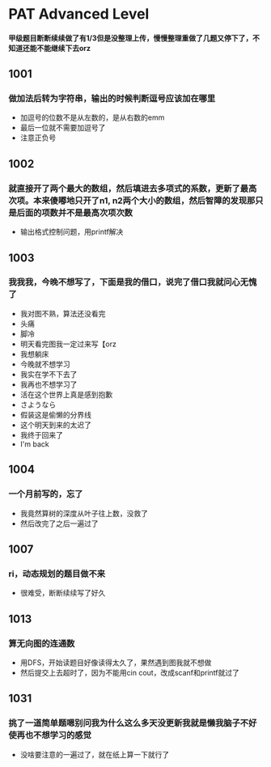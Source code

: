 # PAT Advanced Level

#### 甲级题目断断续续做了有1/3但是没整理上传，慢慢整理重做了几题又停下了，不知道还能不能继续下去orz

## 1001
### 做加法后转为字符串，输出的时候判断逗号应该加在哪里
- 加逗号的位数不是从左数的，是从右数的emm
- 最后一位就不需要加逗号了
- 注意正负号

## 1002
### 就直接开了两个最大的数组，然后填进去多项式的系数，更新了最高次项。本来傻嘟地只开了n1, n2两个大小的数组，然后智障的发现那只是后面的项数并不是最高次项次数
- 输出格式控制问题，用printf解决

## 1003
### 我我我，今晚不想写了，下面是我的借口，说完了借口我就问心无愧了
- 我对图不熟，算法还没看完
- 头痛
- 脚冷
- 明天看完图我一定过来写【orz
- 我想躺床
- 今晚就不想学习
- 我实在学不下去了
- 我再也不想学习了
- 活在这个世界上真是感到抱歉
- さようなら
- 假装这是偷懒的分界线
- 这个明天到来的太迟了
- 我终于回来了
- I'm back

## 1004
### 一个月前写的，忘了
- 我竟然算树的深度从叶子往上数，没救了
- 然后改完了之后一遍过了

## 1007
### ri，动态规划的题目做不来
- 很难受，断断续续写了好久

## 1013
### 算无向图的连通数
- 用DFS，开始读题目好像读得太久了，果然遇到图我就不想做
- 然后提交上去超时了，因为不能用cin cout，改成scanf和printf就过了

## 1031
### 挑了一道简单题嗯别问我为什么这么多天没更新我就是懒我脑子不好使再也不想学习的感觉
- 没啥要注意的一遍过了，就在纸上算一下就行了
